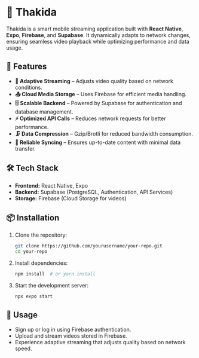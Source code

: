 # 🎥 Thakida

Thakida is a smart mobile streaming application built with **React Native**, **Expo**, **Firebase**, and **Supabase**. It dynamically adapts to network changes, ensuring seamless video playback while optimizing performance and data usage.

## 🚀 Features

- **📡 Adaptive Streaming** – Adjusts video quality based on network conditions.
- **📤 Cloud Media Storage** – Uses Firebase for efficient media handling.
- **🗄️ Scalable Backend** – Powered by Supabase for authentication and database management.
- **⚡ Optimized API Calls** – Reduces network requests for better performance.
- **🗜️ Data Compression** – Gzip/Brotli for reduced bandwidth consumption.
- **🔄 Reliable Syncing** – Ensures up-to-date content with minimal data transfer.

## 🛠️ Tech Stack

- **Frontend:** React Native, Expo
- **Backend:** Supabase (PostgreSQL, Authentication, API Services)
- **Storage:** Firebase (Cloud Storage for videos)

## 📦 Installation

1. Clone the repository:
   ```sh
   git clone https://github.com/yourusername/your-repo.git
   cd your-repo
   ```
2. Install dependencies:
   ```sh
   npm install  # or yarn install
   ```
4. Start the development server:
   ```sh
   npx expo start
   ```

## 📲 Usage
- Sign up or log in using Firebase authentication.
- Upload and stream videos stored in Firebase.
- Experience adaptive streaming that adjusts quality based on network speed.


